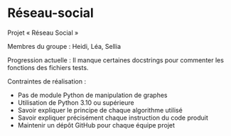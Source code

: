 # Réseau-social
Projet « Réseau Social »

Membres du groupe : Heidi, Léa, Sellia

Progression actuelle : 
Il manque certaines docstrings pour commenter les fonctions des fichiers tests.

Contraintes de réalisation :
- Pas de module Python de manipulation de graphes
- Utilisation de Python 3.10 ou supérieure
- Savoir expliquer le principe de chaque algorithme utilisé
- Savoir expliquer précisément chaque instruction du code produit
- Maintenir un dépôt GitHub pour chaque équipe projet
